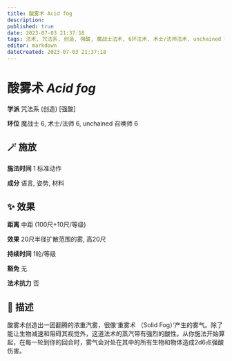 ```yaml
---
title: 酸雾术 Acid fog
description: 
published: true
date: 2023-07-03 21:37:18
tags: 法术, 咒法系, 创造, 强酸, 魔战士法术, 6环法术, 术士/法师法术, unchained 召唤师法术
editor: markdown
dateCreated: 2023-07-03 21:37:18
---
```


# **酸雾术** *Acid fog*

**学派** 咒法系 (创造) \[强酸\] 

**环位** 魔战士 6, 术士/法师 6, unchained 召唤师 6

## 🪄 施放

**施法时间** 1 标准动作

**成分** 语言, 姿势, 材料

## ✨ 效果  

**距离** 中距 (100尺+10尺/等级) 

**效果** 20尺半径扩散范围的雾, 高20尺 

**持续时间** 1轮/等级 

**豁免** 无

**法术抗力** 否

## 📖 描述

酸雾术创造出一团翻腾的浓重汽雾，很像‘重雾术 （Solid Fog）’产生的雾气。除了能让生物减速和阻碍其视觉外，这道法术的蒸汽带有强烈的酸性。从你施法开始算起，在每一轮到你的回合时，雾气会对处在其中的所有生物和物体造成2d6点强酸伤害。
    